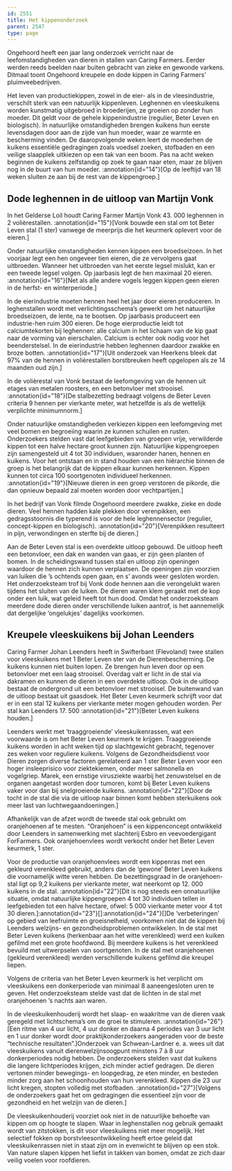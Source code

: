 ```yaml
---
id: 2551
title: Het kippenonderzoek
parent: 2547
type: page
---
```

Ongehoord heeft een jaar lang onderzoek verricht naar de leefomstandigheden van dieren in stallen van Caring Farmers. Eerder werden reeds beelden naar buiten gebracht van zieke en gewonde varkens. Ditmaal toont Ongehoord kreupele en dode kippen in Caring Farmers’ pluimveebedrijven.

Het leven van productiekippen, zowel in de eier- als in de vleesindustrie, verschilt sterk van een natuurlijk kippenleven. Leghennen en vleeskuikens worden kunstmatig uitgebroed in broederijen, ze groeien op zonder hun moeder. Dit geldt voor de gehele kippenindustrie (regulier, Beter Leven en biologisch). In natuurlijke omstandigheden brengen kuikens hun eerste levensdagen door aan de zijde van hun moeder, waar ze warmte en bescherming vinden. De daaropvolgende weken leert de moederhen de kuikens essentiële gedragingen zoals voedsel zoeken, stofbaden en een veilige slaapplek uitkiezen op een tak van een boom. Pas na acht weken beginnen de kuikens zelfstandig op zoek te gaan naar eten, maar ze blijven nog in de buurt van hun moeder. :annotation{id="14"}[Op de leeftijd van 18 weken sluiten ze aan bij de rest van de kippengroep.]

## Dode leghennen in de uitloop van Martijn Vonk

In het Gelderse Loil houdt Caring Farmer Martijn Vonk 43. 000 leghennen in 2 volièrestallen. :annotation{id="15"}[Vonk bouwde een stal om tot Beter Leven stal (1 ster) vanwege de meerprijs die het keurmerk oplevert voor de eieren.]

Onder natuurlijke omstandigheden kennen kippen een broedseizoen. In het voorjaar legt een hen ongeveer tien eieren, die ze vervolgens gaat uitbroeden. Wanneer het uitbroeden van het eerste legsel mislukt, kan er een tweede legsel volgen. Op jaarbasis legt de hen maximaal 20 eieren. :annotation{id="16"}[Net als alle andere vogels leggen kippen geen eieren in de herfst- en winterperiode.]

In de eierindustrie moeten hennen heel het jaar door eieren produceren. In leghenstallen wordt met verlichtingsschema’s gewerkt om het natuurlijke broedseizoen, de lente, na te bootsen. Op jaarbasis produceert een industrie-hen ruim 300 eieren. De hoge eierproductie leidt tot calciumtekorten bij leghennen: alle calcium in het lichaam van de kip gaat naar de vorming van eierschalen. Calcium is echter ook nodig voor het beenderstelsel. In de eierindustrie hebben leghennen daardoor zwakke en broze botten. :annotation{id="17"}[Uit onderzoek van Heerkens bleek dat 97% van de hennen in volièrestallen borstbreuken heeft opgelopen als ze 14 maanden oud zijn.]

In de volièrestal van Vonk bestaat de leefomgeving van de hennen uit etages van metalen roosters, en een betonvloer met strooisel. :annotation{id="18"}[De stalbezetting bedraagt volgens de Beter Leven criteria 9 hennen per vierkante meter, wat hetzelfde is als de wettelijk verplichte minimumnorm.]

Onder natuurlijke omstandigheden verkiezen kippen een leefomgeving met veel bomen en begroeiing waarin ze kunnen schuilen en rusten. Onderzoekers stelden vast dat leefgebieden van groepen vrije, verwilderde kippen tot een halve hectare groot kunnen zijn. Natuurlijke kippengroepen zijn samengesteld uit 4 tot 30 individuen, waaronder hanen, hennen en kuikens. Voor het ontstaan en in stand houden van een hiërarchie binnen de groep is het belangrijk dat de kippen elkaar kunnen herkennen. Kippen kunnen tot circa 100 soortgenoten individueel herkennen. :annotation{id="19"}[Nieuwe dieren in een groep verstoren de pikorde, die dan opnieuw bepaald zal moeten worden door vechtpartijen.]

In het bedrijf van Vonk filmde Ongehoord meerdere zwakke, zieke en dode dieren. Veel hennen hadden kale plekken door verenpikken, een gedragsstoornis die typerend is voor de hele leghennensector (regulier, concept-kippen en biologisch). :annotation{id="20"}[Verenpikken resulteert in pijn, verwondingen en sterfte bij de dieren.]

Aan de Beter Leven stal is een overdekte uitloop gebouwd. De uitloop heeft een betonvloer, een dak en wanden van gaas, er zijn geen planten of bomen. In de scheidingswand tussen stal en uitloop zijn openingen waardoor de hennen zich kunnen verplaatsen. De openingen zijn voorzien van luiken die ’s ochtends open gaan, en s’ avonds weer gesloten worden. Het onderzoeksteam trof bij Vonk dode hennen aan die verongelukt waren tijdens het sluiten van de luiken. De dieren waren klem geraakt met de kop onder een luik, wat geleid heeft tot hun dood. Omdat het onderzoeksteam meerdere dode dieren onder verschillende luiken aantrof, is het aannemelijk dat dergelijke ‘ongelukjes’ dagelijks voorkomen.

## Kreupele vleeskuikens bij Johan Leenders

Caring Farmer Johan Leenders heeft in Swifterbant (Flevoland) twee stallen voor vleeskuikens met 1 Beter Leven ster van de Dierenbescherming. De kuikens kunnen niet buiten lopen. Ze brengen hun leven door op een betonvloer met een laag strooisel. Overdag valt er licht in de stal via dakramen en kunnen de dieren in een overdekte uitloop. Ook in de uitloop bestaat de ondergrond uit een betonvloer met strooisel. De buitenwand van de uitloop bestaat uit gaasdoek. Het Beter Leven keurmerk schrijft voor dat er in een stal 12 kuikens per vierkante meter mogen gehouden worden. Per stal kan Leenders 17. 500 :annotation{id="21"}[Beter Leven kuikens houden.]

Leenders werkt met ‘traaggroeiende’ vleeskuikenrassen, wat een voorwaarde is om het Beter Leven keurmerk te krijgen. Traaggroeiende kuikens worden in acht weken tijd op slachtgewicht gebracht, tegenover zes weken voor reguliere kuikens. Volgens de Gezondheidsdienst voor Dieren zorgen diverse factoren gerelateerd aan 1 ster Beter Leven voor een hoger insleeprisico voor ziektekiemen, onder meer salmonella en vogelgriep. Marek, een ernstige virusziekte waarbij het zenuwstelsel en de organen aangetast worden door tumoren, komt bij Beter Leven kuikens vaker voor dan bij snelgroeiende kuikens. :annotation{id="22"}[Door de tocht in de stal die via de uitloop naar binnen komt hebben sterkuikens ook meer last van luchtwegaandoeningen.]

Afhankelijk van de afzet wordt de tweede stal ook gebruikt om oranjehoenen af te mesten. “Oranjehoen” is een kippenconcept ontwikkeld door Leenders in samenwerking met slachterij Esbro en veevoedergigant ForFarmers. Ook oranjehoenvlees wordt verkocht onder het Beter Leven keurmerk, 1 ster.

Voor de productie van oranjehoenvlees wordt een kippenras met een gekleurd verenkleed gebruikt, anders dan de ‘gewone’ Beter Leven kuikens die voornamelijk witte veren hebben. De bezettingsgraad in de oranjehoen-stal ligt op 9,2 kuikens per vierkante meter, wat neerkomt op 12. 000 kuikens in de stal. :annotation{id="22"}[Dit is nog steeds een onnatuurlijke situatie, omdat natuurlijke kippengroepen 4 tot 30 individuen tellen in leefgebieden tot een halve hectare, ofwel: 5 000 vierkante meter voor 4 tot 30 dieren.]:annotation{id="23"}[]:annotation{id="24"}[]De ‘verbeteringen’ op gebied van leefruimte en groeisnelheid, voorkomen niet dat de kippen bij Leenders welzijns- en gezondheidsproblemen ontwikkelen. In de stal met Beter Leven kuikens (herkenbaar aan het witte verenkleed) werd een kuiken gefilmd met een grote hoofdwond. Bij meerdere kuikens is het verenkleed bevuild met uitwerpselen van soortgenoten. In de stal met oranjehoenen (gekleurd verenkleed) werden verschillende kuikens gefilmd die kreupel liepen.

Volgens de criteria van het Beter Leven keurmerk is het verplicht om vleeskuikens een donkerperiode van minimaal 8 aaneengesloten uren te geven. Het onderzoeksteam stelde vast dat de lichten in de stal met oranjehoenen ’s nachts aan waren.

In de vleeskuikenhouderij wordt het slaap- en waakritme van de dieren vaak geregeld met lichtschema’s om de groei te stimuleren. :annotation{id="26"}[Een ritme van 4 uur licht, 4 uur donker en daarna 4 periodes van 3 uur licht en 1 uur donker wordt door praktijkonderzoekers aangeraden voor de beste “technische resultaten”.]Onderzoek van Schwean-Lardner e. a. wees uit dat vleeskuikens vanuit dierenwelzijnsoogpunt minstens 7 à 8 uur donkerperiodes nodig hebben. De onderzoekers stelden vast dat kuikens die langere lichtperiodes krijgen, zich minder actief gedragen. De dieren vertonen minder bewegings- en loopgedrag, ze eten minder, en besteden minder zorg aan het schoonhouden van hun verenkleed. Kippen die 23 uur licht kregen, stopten volledig met stofbaden. :annotation{id="27"}[Volgens de onderzoekers gaat het om gedragingen die essentieel zijn voor de gezondheid en het welzijn van de dieren.]

De vleeskuikenhouderij voorziet ook niet in de natuurlijke behoefte van kippen om op hoogte te slapen. Waar in leghenstallen nog gebruik gemaakt wordt van zitstokken, is dit voor vleeskuikens niet meer mogelijk. Het selectief fokken op borstvleesontwikkeling heeft ertoe geleid dat vleeskuikenrassen niet in staat zijn om in evenwicht te blijven op een stok. Van nature slapen kippen het liefst in takken van bomen, omdat ze zich daar veilig voelen voor roofdieren.
